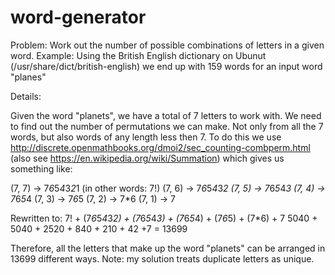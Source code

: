 # word-generator

Problem: Work out the number of possible combinations of letters in a given word.
Example: Using the British English dictionary on Ubunut (/usr/share/dict/british-english) we end up with 159 words for an input word "planes"

Details:

Given the word "planets", we have a total of 7 letters to work with. We need to find out the number of permutations we can make. Not only from all the 7 words, but also words of any length less then 7. 
To do this we use http://discrete.openmathbooks.org/dmoi2/sec_counting-combperm.html (also see https://en.wikipedia.org/wiki/Summation) which gives us something like:

(7, 7)  ->  7*6*5*4*3*2*1 (in other words: 7!)
(7, 6)  ->  7*6*5*4*3*2
(7, 5)  ->  7*6*5*4*3
(7, 4)  ->  7*6*5*4
(7, 3)  ->  7*6*5
(7, 2)  ->  7*6
(7, 1)  ->  7

Rewritten to:
   7! + (7*6*5*4*3*2) + (7*6*5*4*3) + (7*6*5*4) + (7*6*5) + (7*6) + 7
   5040 + 5040 + 2520 + 840 + 210 + 42 +7 = 13699

Therefore, all the letters that make up the word "planets" can be arranged in 13699 different ways.  Note: my solution treats duplicate letters as unique. 


